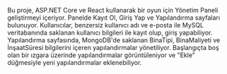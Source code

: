 Bu proje, ASP.NET Core ve React kullanarak bir oyun için Yönetim Paneli geliştirmeyi içeriyor. Panelde Kayıt Ol, Giriş Yap ve Yapılandırma sayfaları bulunuyor. Kullanıcılar, benzersiz kullanıcı adı ve e-posta ile MySQL veritabanında saklanan kullanıcı bilgileri ile kayıt olup, giriş yapabiliyor. Yapılandırma sayfasında, MongoDB'de saklanan BinaTipi, BinaMaliyeti ve İnşaatSüresi bilgilerini içeren yapılandırmalar yönetiliyor. Başlangıçta boş olan bir ızgara üzerinde yapılandırmalar görüntüleniyor ve "Ekle" düğmesiyle yeni yapılandırmalar eklenebiliyor.






